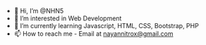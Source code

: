 - 👋 Hi, I’m @NHN5
- 👀 I’m interested in Web Development
- 🌱 I’m currently learning Javascript, HTML, CSS, Bootstrap, PHP
- 📫 How to reach me - Email at nayannitrox@gmail.com


